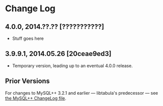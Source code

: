 Change Log
====

4.0.0, 2014.??.?? [???????????]
----

* Stuff goes here


3.9.9.1, 2014.05.26 [20ceae9ed3]
----

* Temporary version, leading up to an eventual 4.0.0 release.

Prior Versions
----

For changes to MySQL++ 3.2.1 and earlier &mdash; libtabula's
predecessor &mdash; see [the MySQL++ ChangeLog file][1].

[1]: http://tangentsoft.com/mysql++/ChangeLog

